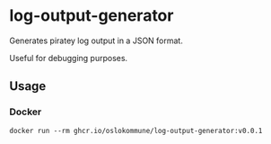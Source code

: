 # log-output-generator

Generates piratey log output in a JSON format.

Useful for debugging purposes.

## Usage

### Docker

```shell
docker run --rm ghcr.io/oslokommune/log-output-generator:v0.0.1
```

